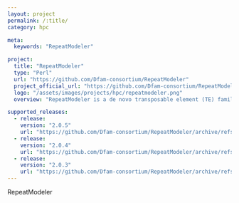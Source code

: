 ```yaml
---
layout: project
permalink: /:title/
category: hpc

meta:
  keywords: "RepeatModeler"

project:
  title: "RepeatModeler"
  type: "Perl"
  url: "https://github.com/Dfam-consortium/RepeatModeler"
  project_official_url: "https://github.com/Dfam-consortium/RepeatModeler"
  logo: "/assets/images/projects/hpc/repeatmodeler.png"
  overview: "RepeatModeler is a de novo transposable element (TE) family identification and modeling package. At the heart of RepeatModeler are three de-novo repeat finding programs ( RECON, RepeatScout and LtrHarvest/Ltr_retriever ) which employ complementary computational methods for identifying repeat element boundaries and family relationships from sequence data."

supported_releases:
  - release:
    version: "2.0.5"
    url: "https://github.com/Dfam-consortium/RepeatModeler/archive/refs/tags/2.0.5.tar.gz"
  - release:
    version: "2.0.4"
    url: "https://github.com/Dfam-consortium/RepeatModeler/archive/refs/tags/2.0.4.tar.gz"
  - release:
    version: "2.0.3"
    url: "https://github.com/Dfam-consortium/RepeatModeler/archive/refs/tags/2.0.3.tar.gz"
---
```


<p>RepeatModeler</p>
